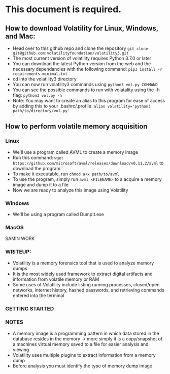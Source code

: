 # This document is required.

## How to download Volatility for Linux, Windows, and Mac:
- Head over to this github repo and clone the repository
```git clone git@github.com:volatilityfoundation/volatility3.git```
- The most current version of volatility requires Python 3.7.0 or later
- You can download the latest Python version from the web and the necessary dependancies with the following command: 
```pip3 install -r requirements-minimal.txt```
- cd into the volatility3 directory
- You can now run volatility3 commands using ```python3 vol.py COMMAND```
- You can see the possible commands to run with volatality using the -h flag: ```python3 vol.py -h```
- Note: You may want to create an alias to this program for ease of access by adding this to your .bashrc/.profile: 
```alias volatility='python3 path/to/directory/vol.py'```

## How to perform volatile memory acquisition

### Linux
- We'll use a program called AVML to create a memory image
- Run this command: ```wget https://github.com/microsoft/avml/releases/download/v0.11.2/avml``` to download the program```
- To make it executable, run ```chmod a+x path/to/avml```
- To use the program, simply run ```avml <FILENAME>``` to a acquire a memory image and dump it to a file
- Now we are ready to analyze this image using Volatility

### Windows
- We'll be using a program called DumpIt.exe

### MacOS




SAMIN WORK

### WRITEUP:
- Volatility is a memory forensics tool that is used to analyze memory dumps
- It is the most widely used framework to extract digital artifacts and information from volatile memory or RAM
- Some uses of Volatility include listing running processes, closed/open networks, internet history, hashed passwords, and retrieving commands entered into the terminal

### GETTING STARTED


### NOTES
- A memory image is a programming pattern in which data stored in the database resides in the memory → more simply it is a copy/snapshot of a machines virtual memory saved to a file for easier analysis and viewing
- Volatility uses multiple plugins to extract information from a memory dump
- Before analysis you must identify the type of memory dump image
